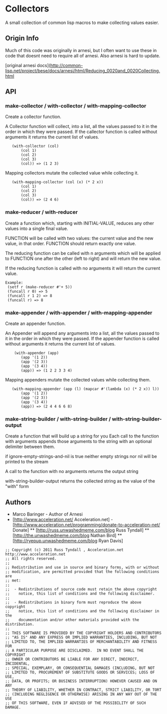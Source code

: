 # Collectors

A small collection of common lisp macros to make collecting values
easier.

## Origin Info

Much of this code was originally in arnesi, but I often want to use
these in code that doesnt need to require all of arnesi.  Also arnesi 
is hard to update.

[original arnesi docs](http://common-lisp.net/project/bese/docs/arnesi/html/Reducing_0020and_0020Collecting.html
 

## API 

### make-collector / with-collector / with-mapping-collector

Create a collector function.

A Collector function will collect, into a list, all the values
passed to it in the order in which they were passed. If the
callector function is called without arguments it returns the
current list of values. 

```
   (with-collector (col)
       (col 1)
       (col 2)
       (col 3)
       (col)) => (1 2 3)
```

Mapping collectors mutate the collected value while collecting it.

```
   (with-mapping-collector (col (x) (* 2 x))
       (col 1)
       (col 2)
       (col 3)
       (col)) => (2 4 6)
```


### make-reducer / with-reducer

Create a function which, starting with INITIAL-VALUE, reduces
any other values into a single final value.

FUNCTION will be called with two values: the current value and
the new value, in that order. FUNCTION should return exactly one
value.

The reducing function can be called with n arguments which will
be applied to FUNCTION one after the other (left to right) and
will return the new value.

If the reducing function is called with no arguments it will
return the current value.

```
Example:
 (setf r (make-reducer #'+ 5))
 (funcall r 0) => 5
 (funcall r 1 2) => 8
 (funcall r) => 8
```


### make-appender / with-appender / with-mapping-appender

Create an appender function.

An Appender will append any arguments into a list, all the values
passed to it in the order in which they were passed. If the
appender function is called without arguments it returns the
current list of values.

```
    (with-appender (app)
       (app '(1 2))
       (app '(2 3))
       (app '(3 4))
       (app)) => (1 2 2 3 3 4)
```

Mapping appenders mutate the collected values while collecting them.

```
   (with-mapping-appender (app (l) (mapcar #'(lambda (x) (* 2 x)) l))
       (app '(1 2))
       (app '(2 3))
       (app '(3 4))
       (app)) => (2 4 4 6 6 8)
```


### make-string-builder / with-string-builder / with-string-builder-output

Create a function that will build up a string for you Each call to the
function with arguments appends those arguments to the string with an
optional delimiter between them.

if ignore-empty-strings-and-nil is true neither empty strings nor nil
will be printed to the stream

A call to the function with no arguments returns the output string

with-string-builder-output returns the collected string as the value
of the "with" form

## Authors

* Marco Baringer - Author of Arnesi
* [http://www.acceleration.net/ Acceleration.net] - [http://www.acceleration.net/programming/donate-to-acceleration-net/ Donate]
** [http://russ.unwashedmeme.com/blog Russ Tyndall]
** [http://the.unwashedmeme.com/blog Nathan Bird]
** [http://ryepup.unwashedmeme.com/blog Ryan Davis]

```
;; Copyright (c) 2011 Russ Tyndall , Acceleration.net http://www.acceleration.net
;; All rights reserved.
;;
;; Redistribution and use in source and binary forms, with or without
;; modification, are permitted provided that the following conditions are
;; met:
;;
;;  - Redistributions of source code must retain the above copyright
;;    notice, this list of conditions and the following disclaimer.
;;
;;  - Redistributions in binary form must reproduce the above copyright
;;    notice, this list of conditions and the following disclaimer in the
;;    documentation and/or other materials provided with the distribution.
;;
;; THIS SOFTWARE IS PROVIDED BY THE COPYRIGHT HOLDERS AND CONTRIBUTORS
;; "AS IS" AND ANY EXPRESS OR IMPLIED WARRANTIES, INCLUDING, BUT NOT
;; LIMITED TO, THE IMPLIED WARRANTIES OF MERCHANTABILITY AND FITNESS FOR
;; A PARTICULAR PURPOSE ARE DISCLAIMED.  IN NO EVENT SHALL THE COPYRIGHT
;; OWNER OR CONTRIBUTORS BE LIABLE FOR ANY DIRECT, INDIRECT, INCIDENTAL,
;; SPECIAL, EXEMPLARY, OR CONSEQUENTIAL DAMAGES (INCLUDING, BUT NOT
;; LIMITED TO, PROCUREMENT OF SUBSTITUTE GOODS OR SERVICES; LOSS OF USE,
;; DATA, OR PROFITS; OR BUSINESS INTERRUPTION) HOWEVER CAUSED AND ON ANY
;; THEORY OF LIABILITY, WHETHER IN CONTRACT, STRICT LIABILITY, OR TORT
;; (INCLUDING NEGLIGENCE OR OTHERWISE) ARISING IN ANY WAY OUT OF THE USE
;; OF THIS SOFTWARE, EVEN IF ADVISED OF THE POSSIBILITY OF SUCH DAMAGE.
```
